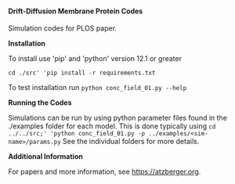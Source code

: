 #### Drift-Diffusion Membrane Protein Codes

Simulation codes for PLOS paper.

__Installation__

To install use 'pip' and 'python' version 12.1 or greater 

`cd ./src'
'pip install -r requirements.txt`

To test installation run 
`python conc_field_01.py --help `

__Running the Codes__ 

Simulations can be run by using python parameter files found in the 
./examples folder for each model.  This is done typically using 
`cd ../../src;'
'python conc_field_01.py -p ../examples/<sim-name>/params.py`
See the individual folders for more details. 

__Additional Information__ 

For papers and more information, 
see https://atzberger.org.

